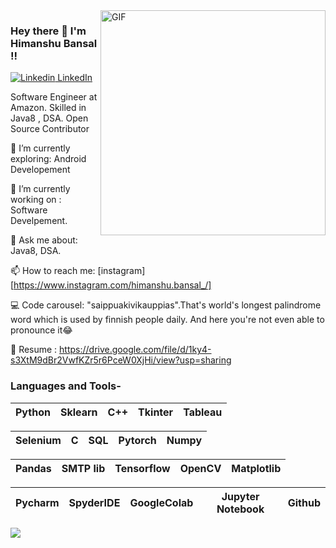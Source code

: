 <img align="right" alt="GIF" src="https://i.imgur.com/9GNZGLH.gif" width="360"/>

### Hey there 👋 I'm Himanshu Bansal !!

[![Linkedin](https://i.stack.imgur.com/gVE0j.png) LinkedIn](https://www.linkedin.com/in/himanshu-bansal-64159915a/)&nbsp;

<!--
*bhav09/bhav09* is a ✨ special ✨ repository because its `README.md` (this file) appears on your GitHub profile.

Here are some ideas to get you started:

- 🔭 I’m currently working on ...
- 🌱 I’m currently learning ...
- 👯 I’m looking to collaborate on ...
- 🤔 I’m looking for help with ...
- 💬 Ask me about ...
- 📫 How to reach me: ...
- 😄 Pronouns: ...
- ⚡ Fun fact: ...

-->

Software Engineer at Amazon.
Skilled in Java8 , DSA.
Open Source Contributor


🌱 I’m currently exploring: Android Developement

🔭 I’m currently working on : Software Develpement.

💬 Ask me about: Java8, DSA.

📫 How to reach me: [instagram][https://www.instagram.com/himanshu.bansal_/]

💻 Code carousel: "saippuakivikauppias".That's world's longest palindrome word which is used by finnish people daily. And here you're not even able to pronounce it😂

📄 Resume : https://drive.google.com/file/d/1ky4-s3XtM9dBr2VwfKZr5r6PceW0XjHi/view?usp=sharing

### Languages and Tools-


| Python | Sklearn | C++ | Tkinter | Tableau |
| :---: | :---: | :---: | :---: | :---: |


| Selenium | C | SQL | Pytorch | Numpy |
| :---: | :---: | :---: | :---: | :---: |

| Pandas | SMTP lib | Tensorflow | OpenCV | Matplotlib |
| :---: | :---: | :---: | :---: | :---: |

| Pycharm | SpyderIDE | GoogleColab | Jupyter Notebook | Github |
| :---: | :---: | :---: | :---: | :---: |

![](https://github-readme-stats.vercel.app/api?username=HimanshuBansalCHD&show_icons=true&line_height=30)
